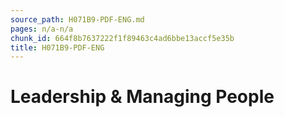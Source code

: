```yaml
---
source_path: H071B9-PDF-ENG.md
pages: n/a-n/a
chunk_id: 664f8b7637222f1f89463c4ad6bbe13accf5e35b
title: H071B9-PDF-ENG
---
```

# Leadership & Managing People
